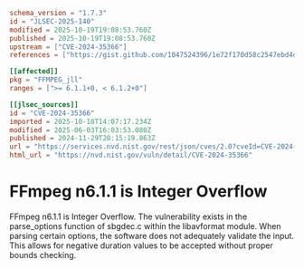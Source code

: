 ```toml
schema_version = "1.7.3"
id = "JLSEC-2025-140"
modified = 2025-10-19T19:08:53.760Z
published = 2025-10-19T19:08:53.760Z
upstream = ["CVE-2024-35366"]
references = ["https://gist.github.com/1047524396/1e72f170d58c2547ebd4db4cdf6cfabf", "https://github.com/FFmpeg/FFmpeg/blob/n6.1.1/libavformat/sbgdec.c#L389", "https://github.com/ffmpeg/ffmpeg/commit/0bed22d597b78999151e3bde0768b7fe763fc2a6"]

[[affected]]
pkg = "FFMPEG_jll"
ranges = [">= 6.1.1+0, < 6.1.2+0"]

[[jlsec_sources]]
id = "CVE-2024-35366"
imported = 2025-10-18T14:07:17.234Z
modified = 2025-06-03T16:03:53.080Z
published = 2024-11-29T20:15:19.863Z
url = "https://services.nvd.nist.gov/rest/json/cves/2.0?cveId=CVE-2024-35366"
html_url = "https://nvd.nist.gov/vuln/detail/CVE-2024-35366"
```

# FFmpeg n6.1.1 is Integer Overflow

FFmpeg n6.1.1 is Integer Overflow. The vulnerability exists in the parse_options function of sbgdec.c within the libavformat module. When parsing certain options, the software does not adequately validate the input. This allows for negative duration values to be accepted without proper bounds checking.

